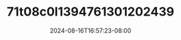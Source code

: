 --- 
title: "71t08c0l1394761301202439"
description: "video  video bokep 71t08c0l1394761301202439 premium full vidio baru"
date: 2024-08-16T16:57:23-08:00
file_code: "71b5wqbro02v"
draft: false
cover: "e0cnvmijg1wrw6vk.jpg"
tags: ["indo", "bokep-indo", "bokep-viral", "bokep-ig"]
length: 65
fld_id: "1483856"
foldername: "Amelia"
categories: ["Amelia"]
views: 0
---